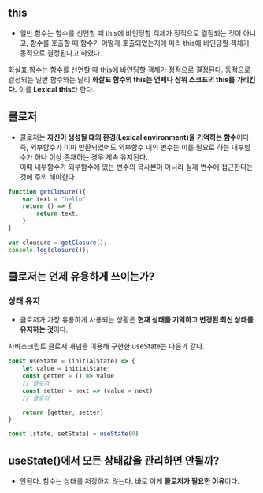 ## this 
- 일반 함수는 함수를 선언할 때 this에 바인딩할 객체가 정적으로 결정되는 것이 아니고, 함수를 호출할 때 함수가 어떻게 호출되었는지에 따라 this에 바인딩할 객체가 동적으로 결정된다고 하였다.

화살표 함수는 함수를 선언할 때 this에 바인딩할 객체가 정적으로 결정된다. 동적으로 결정되는 일반 함수와는 달리 **화살표 함수의 this는 언제나 상위 스코프의 this를 가리킨다.** 이를 **Lexical this**라 한다.

## 클로저
- 클로저는 **자신이 생성될 떄의 환경(Lexical environment)을 기억하는 함수**이다.   
즉, 외부함수가 이미 반환되었어도 외부함수 내의 변수는 이를 필요로 하는 내부함수가 하나 이상 존재하는 경우 계속 유지된다.   
이때 내부함수가 외부함수에 있는 변수의 복사본이 아니라 실제 변수에 접근한다는 것에 주의 해야한다.

```js
function getClosure(){
    var text = "hello"
    return () => {
        return text;
    }
}

var clousure = getClosure();
console.log(closure());
```

## 클로저는 언제 유용하게 쓰이는가?
### 상태 유지
- 클로저가 가장 유용하게 사용되는 상황은 **현재 상태를 기억하고 변경된 최신 상태를 유지하는 것**이다. 

자바스크립트 클로저 개념을 이용해 구현한 useState는 다음과 같다.
```js
const useState = (initialState) => { 
    let value = initialState;
    const getter = () => value 
    // 클로저 
    const setter = next => (value = next) 
    // 클로저 

    return [getter, setter] 
} 

const [state, setState] = useState(0)
```

## useState()에서 모든 상태값을 관리하면 안될까?
- 안된다. 함수는 상태를 저장하지 않는다. 바로 이게 **클로저가 필요한 이유**이다.